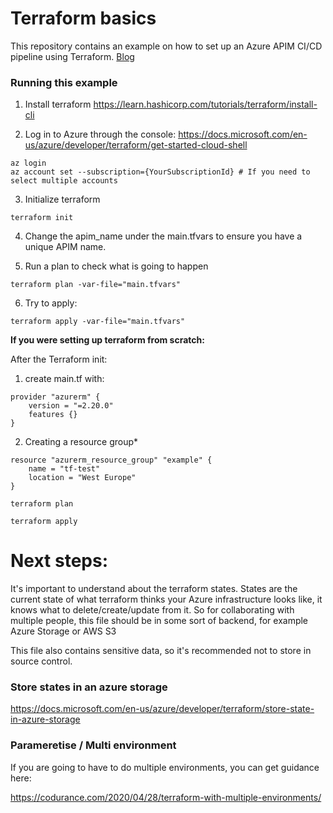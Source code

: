 
  

# Terraform basics

  

This repository contains an example on how to set up an Azure APIM CI/CD pipeline using Terraform.
[Blog](https://google.com)

### Running this example

  1. Install terraform https://learn.hashicorp.com/tutorials/terraform/install-cli

  2. Log in to Azure through the console: https://docs.microsoft.com/en-us/azure/developer/terraform/get-started-cloud-shell
  
    az login
    az account set --subscription={YourSubscriptionId} # If you need to select multiple accounts

  3. Initialize terraform

    terraform init

  4. Change the apim_name under the main.tfvars to ensure you have a unique APIM name.

  5. Run a plan to check what is going to happen

    terraform plan -var-file="main.tfvars"

  6. Try to apply:

    terraform apply -var-file="main.tfvars"


**If you were setting up terraform from scratch:**

After the Terraform init:

  1. create main.tf with:

    provider "azurerm" {    
	    version = "=2.20.0"	    
	    features {}  
    }

  

  2. Creating a resource group*

    resource "azurerm_resource_group" "example" {    
        name = "tf-test"
        location = "West Europe"    
    }

    terraform plan
    
    terraform apply
  
# Next steps:

It's important to understand about the terraform states. States are the current state of what terraform thinks your Azure infrastructure looks like, it knows what to delete/create/update from it. So for collaborating with multiple people, this file should be in some sort of backend, for example Azure Storage or AWS S3

This file also contains sensitive data, so it's recommended not to store in source control.

### Store states in an azure storage
https://docs.microsoft.com/en-us/azure/developer/terraform/store-state-in-azure-storage


### Parameretise / Multi environment
If you are going to have to do multiple environments, you can get guidance here: 

https://codurance.com/2020/04/28/terraform-with-multiple-environments/




